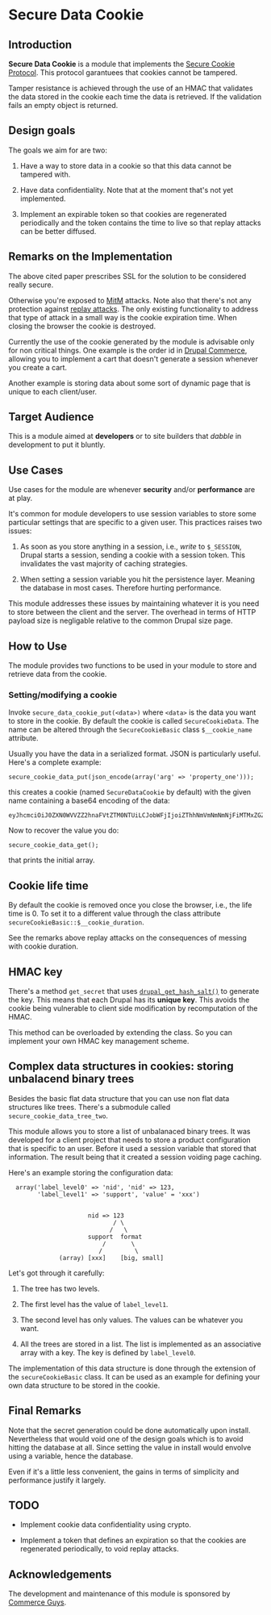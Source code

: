 # Secure Data Cookie

## Introduction

**Secure Data Cookie** is a module that implements the
[Secure Cookie Protocol](http://www.cs.utexas.edu/~gouda/papers/conference/cookie.pdf). This
protocol garantuees that cookies cannot be tampered.

Tamper resistance is achieved through the use of an HMAC that
validates the data stored in the cookie each time the data is
retrieved. If the validation fails an empty object is returned.

## Design goals

The goals we aim for are two:

 1. Have a way to store data in a cookie so that this data cannot be
    tampered with.

 2. Have data confidentiality. Note that at the moment that's not
    yet implemented.

 3. Implement an expirable token so that cookies are regenerated
    periodically and the token contains the time to live so that
    replay attacks can be better diffused. 

## Remarks on the Implementation

The above cited paper prescribes SSL for the solution to be considered
really secure.

Otherwise you're exposed to
[MitM](https://en.wikipedia.org/wiki/Man-in-the-middle_attack)
attacks. Note also that there's not any protection against
[replay attacks](https://en.wikipedia.org/wiki/Replay_attack). The
only existing functionality to address that type of attack in a small
way is the cookie expiration time. When closing the browser the cookie
is destroyed.

Currently the use of the cookie generated by the module is advisable
only for non critical things. One example is the order id in
[Drupal Commerce](https://drupal.org/project/commerce), allowing you
to implement a cart that doesn't generate a session whenever you
create a cart.

Another example is storing data about some sort of dynamic page that
is unique to each client/user.

## Target Audience

This is a module aimed at **developers** or to site builders that
*dabble* in development to put it bluntly.

## Use Cases

Use cases for the module are whenever **security** and/or
**performance** are at play.

It's common for module developers to use session variables to store
some particular settings that are specific to a given user. This
practices raises two issues:

 1. As soon as you store anything in a session, i.e., *write* to
    `$_SESSION`, Drupal starts a session, sending a cookie with a
    session token. This invalidates the vast majority of caching
    strategies.
    

 2. When setting a session variable you hit the persistence
    layer. Meaning the database in most cases. Therefore hurting
    performance.

This module addresses these issues by maintaining whatever it is you
need to store between the client and the server. The overhead in
terms of HTTP payload size is negligable relative to the common Drupal
size page.

## How to Use

The module provides two functions to be used in your module to store
and retrieve data from the cookie.

### Setting/modifying a cookie

Invoke `secure_data_cookie_put(<data>)` where `<data>` is the data you
want to store in the cookie. By default the cookie is called
`SecureCookieData`. The name can be altered through the
`SecureCookieBasic` class `$__cookie_name` attribute.

Usually you have the data in a serialized format. JSON is particularly
useful. Here's a complete example:

    secure_cookie_data_put(json_encode(array('arg' => 'property_one')));

this creates a cookie (named `SecureDataCookie` by default) with the
given name containing a base64 encoding of the data:

    eyJhcmciOiJ0ZXN0WVVZZ2hnaFVtZTM0NTUiLCJobWFjIjoiZThhNmVmNmNmNjFiMTMxZGZmMDcxMzhiZDcyYTdmNTkwM2I1YzY5NiJ9

Now to recover the value you do:

    secure_cookie_data_get();

that prints the initial array.

## Cookie life time

By default the cookie is removed once you close the browser, i.e., the
life time is 0. To set it to a different value through the class
attribute `secureCookieBasic::$__cookie_duration`.

See the remarks above replay attacks on the consequences of messing
with cookie duration.

## HMAC key

There's a method `get_secret` that uses
[`drupal_get_hash_salt()`](https://api.drupal.org/api/drupal/includes%21bootstrap.inc/function/drupal_get_hash_salt/7)
to generate the key. This means that each Drupal has its **unique
key**. This avoids the cookie being vulnerable to client side
modification by recomputation of the HMAC.

This method can be overloaded by extending the class. So you can
implement your own HMAC key management scheme.

## Complex data structures in cookies: storing unbalacend binary trees 

Besides the basic flat data structure that you can use non flat data
structures like trees. There's a submodule called
`secure_cookie_data_tree_two`.

This module allows you to store a list of unbalanaced binary trees. It
was developed for a client project that needs to store a product
configuration that is specific to an user. Before it used a session
variable that stored that information. The result being that it
created a session voiding page caching.

Here's an example storing the configuration data:

      array('label_level0' => 'nid', 'nid' => 123,
            'label_level1' => 'support', 'value' = 'xxx')
 
 
                          nid => 123
                                 / \
                                /   \
                          support  format
                              /       \
                             /         \
                  (array) [xxx]    [big, small]

Let's got through it carefully:

 1. The tree has two levels.

 2. The first level has the value of `label_level1`.

 3. The second level has only values. The values can be whatever you
    want.

 4. All the trees are stored in a list. The list is implemented as an
    associative array with a key. The key is defined by `label_level0`.

The implementation of this data structure is done through the
extension of the `secureCookieBasic` class. It can be used as an
example for defining your own data structure to be stored in the cookie.

## Final Remarks

Note that the secret generation could be done automatically upon
install. Nevertheless that would void one of the design goals which is
to avoid hitting the database at all. Since setting the value in
install would envolve using a variable, hence the database.

Even if it's a little less convenient, the gains in terms of
simplicity and performance justify it largely.


## TODO

 * Implement cookie data confidentiality using crypto.

 * Implement a token that defines an expiration so that
   the cookies are regenerated periodically, to void
   replay attacks.

## Acknowledgements

The development and maintenance of this module is sponsored by
[Commerce Guys](http://commerceguys.com).


